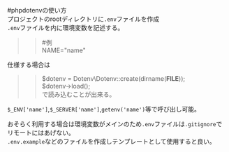 #phpdotenvの使い方  
プロジェクトのrootディレクトリに`.env`ファイルを作成  
`.env`ファイルを内に環境変数を記述する。  
>> #例  
>> NAME="name"  

仕様する場合は  
>> $dotenv = Dotenv\Dotenv::create(dirname(__FILE__));  
>> $dotenv->load();  
で読み込むことが出来る。  


`$_ENV['name']`,`$_SERVER['name']`,`getenv('name')`等で呼び出し可能。  

おそらく利用する場合は環境変数がメインのため`.env`ファイルは`.gitignore`でリモートにはあげない。  
`.env.example`などのファイルを作成しテンプレートとして使用すると良い。
